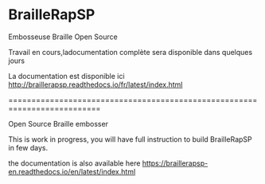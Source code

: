 # BrailleRapSP

Embosseuse Braille Open Source

Travail en cours,ladocumentation complète sera disponible dans quelques jours

La documentation est disponible ici http://braillerapsp.readthedocs.io/fr/latest/index.html

==========================================================================

Open Source Braille embosser

This is work in progress, you will have full instruction to build BrailleRapSP in few days.

the documentation is also available here https://braillerapsp-en.readthedocs.io/en/latest/index.html
